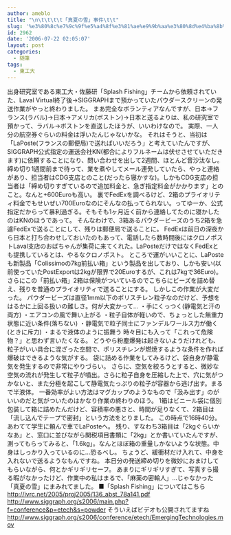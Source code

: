 ```yaml
---
author: ameblo
title: "\n\t\t\t\t「真夏の雪」事件\t\t"
slug: '%e3%80%8c%e7%9c%9f%e5%a4%8f%e3%81%ae%e9%9b%aa%e3%80%8d%e4%ba%8b%e4%bb%b6'
id: 2962
date: '2006-07-22 02:05:07'
layout: post
categories:
  - 随筆
tags:
  - 東工大
---
```


出身研究室である東工大・佐藤研「Splash Fishing」チームから依頼されていた、Laval Virtual終了後→SIGGRAPHまで預かっていたパウダースクリーンの発送作業がやっと終わりました。 まあ完全なボランティアなんですが、日本→フランス(ラバル)→日本→アメリカ(ボストン)→日本と送るよりは、私の研究室で預かって、ラバル→ボストンを直送したほうが、いいわけなので。 実際、一人分の航空券ぐらいの料金は浮いたんじゃないかな。 それはそうと、当初は「LaPoste(フランスの郵便局)で送ればいいだろう」と考えていたんですが、SIGGRAPH公式指定の運送会社KN(都合によりフルネームは伏せさせていただきます)に依頼することになり、問い合わせを出して2週間、ほとんど音沙汰なし。締め切り1週間前まで待って、業を煮やしてメール連発していたら、やっと連絡があり、担当者はCDG支店とのこと(だったら寝かすな)。しかもCDG支店の担当者は「締め切りすぎているので追加料金と、急ぎ指定料金がかかります」とのこと。なんと+600Euroも高い。 裏でFedExを調べるけど、2箱のプライオリティ料金でもせいぜい700Euroなのにそんなの払ってられない。ってゆーか、公式指定だからって暴利過ぎる。そもそも1ヶ月近く前から連絡してたのに寝かしたのはKNのほうであって。 そんなわけで、3箱あるパウダービーズのうち2箱を急遽FedExで送ることにして、残りは郵便局で送ることに。 FedExは前日の深夜から日本と打ち合わせしておいたのもあって、電話したら数時間後にはクロノポストLaval支店のおばちゃんが集荷に来てくれた。LaPosteだけではなくFedExとも提携しているとは、やるなクロノポスト。 ところで運がいいことに、LaPosteも新製品「Colissimoの7kg前払い箱」という製品を出しており、しかも安い(以前使っていたPostExportは2kgが限界で20Euroするが、これは7kgで36Euro)。さらにこの「前払い箱」2箱は保険がついているのでこちらにビーズを詰め替え、残りを普通のプライオリティで送ることにする。 しかしこの作業が大変だった。 パウダービーズは直径1mm以下のポリスチレン粒子なのだけど、予想をはるかに上回る扱いの難しさ。何が大変かって… ・手にくっつく(静電気と汗の両方) ・エアコンの風で舞い上がる ・粒子自体が軽いので、ちょっとした無重力状態に近い条件(落ちない) ・静電気で粒子同士にファンデルワールス力が働く(ときに斥力) ・まるで液体のように振舞う 時々目にも入って「これって危険物？」と思わず言いたくなる。 どうやら粉塵爆発は起きないようだけれども、粒子がいい具合に混ざった空間で、ポリスチレンが燃焼するような条件を作れば爆破はできるような気がする。 袋に詰める作業をしてみるけど、袋自身が静電気を発生するので非常にやりづらい。 さらに、空気を絞ろうとすると、微妙な空気の流れが発生して粒子が噴出。さらに粒子自身を圧縮した上で、穴に気がつかないと、また分極を起こして静電気たっぷりの粒子が容器から逃げ出す。まるで半液体。 一番効率がよい方法はマグカップのようなもので「汲み出す」のがいいのだと気がついたのはかなり作業の終わりのほう。 1箱はビニール袋に個別包装して箱に詰めたんだけど、容積率の悪さと、時間が足りなくて、2箱目は「流し込んでテープで密封」という方法をとりました。 この時点で16時40分。あわてて学生に頼んで車でLaPosteへ。 残り、すなわち3箱目は「2kgぐらいかなあ」と、窓口に並びながら関税項目書類に「2kg」とか書いていたんですが、測ってもらってみると、「1.6kg」。なんとほぼ箱の重量しかないような状態。中身はしっかり入っているのに…恐るべし。 ちょうど、緩衝材だけ入れて、中身を入れないで送るようなもんですね。 本日分の発送締め切りを微妙におまけしてもらいながら、何とかギリギリセーフ。 あまりにギリギリすぎて、写真すら撮る暇がなかったけど、作業中の私はまるで、「麻薬の密輸人」…じゃなかった「真夏の雪」にまみれてました。 ■「Splash Fishing」についてはこちら http://ivrc.net/2005/proj2005/136_abst_78a141.pdf http://www.siggraph.org/s2006/main.php?f=conference&p=etech&s=powder そういえばビデオも公開されてますね http://www.siggraph.org/s2006/conference/etech/EmergingTechnologies.mov